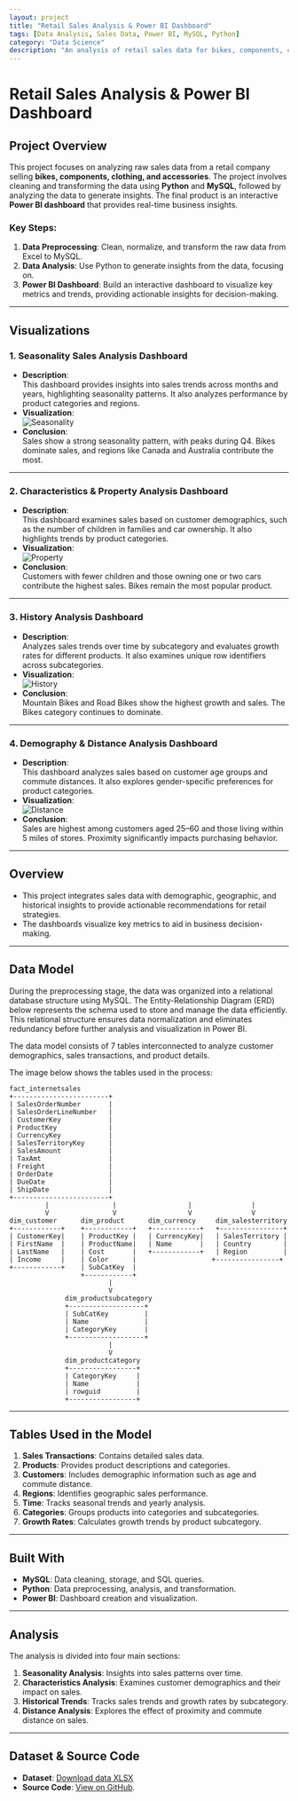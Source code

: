 ```yaml
---
layout: project
title: "Retail Sales Analysis & Power BI Dashboard"
tags: [Data Analysis, Sales Data, Power BI, MySQL, Python]
category: "Data Science"
description: "An analysis of retail sales data for bikes, components, clothing, and accessories with insights visualized in an interactive Power BI dashboard."
---
```


# Retail Sales Analysis & Power BI Dashboard

## Project Overview

This project focuses on analyzing raw sales data from a retail company selling **bikes, components, clothing, and accessories**. The project involves cleaning and transforming the data using **Python** and **MySQL**, followed by analyzing the data to generate insights. The final product is an interactive **Power BI dashboard** that provides real-time business insights.

### Key Steps:
1. **Data Preprocessing**: Clean, normalize, and transform the raw data from Excel to MySQL.
2. **Data Analysis**: Use Python to generate insights from the data, focusing on.
3. **Power BI Dashboard**: Build an interactive dashboard to visualize key metrics and trends, providing actionable insights for decision-making.

---

## Visualizations

### 1. **Seasonality Sales Analysis Dashboard**
- **Description**:  
  This dashboard provides insights into sales trends across months and years, highlighting seasonality patterns. It also analyzes performance by product categories and regions.
- **Visualization**:  
  ![Seasonality](https://github.com/hanif-dev/hanif-dev.github.io/raw/main/images/seasonality.PNG)
- **Conclusion**:  
  Sales show a strong seasonality pattern, with peaks during Q4. Bikes dominate sales, and regions like Canada and Australia contribute the most.

---

### 2. **Characteristics & Property Analysis Dashboard**
- **Description**:  
  This dashboard examines sales based on customer demographics, such as the number of children in families and car ownership. It also highlights trends by product categories.
- **Visualization**:  
  ![Property](https://github.com/hanif-dev/hanif-dev.github.io/raw/main/images/property.PNG)
- **Conclusion**:  
  Customers with fewer children and those owning one or two cars contribute the highest sales. Bikes remain the most popular product.

---

### 3. **History Analysis Dashboard**
- **Description**:  
  Analyzes sales trends over time by subcategory and evaluates growth rates for different products. It also examines unique row identifiers across subcategories.
- **Visualization**:  
  ![History](https://github.com/hanif-dev/hanif-dev.github.io/raw/main/images/history.PNG)
- **Conclusion**:  
  Mountain Bikes and Road Bikes show the highest growth and sales. The Bikes category continues to dominate.

---

### 4. **Demography & Distance Analysis Dashboard**
- **Description**:  
  This dashboard analyzes sales based on customer age groups and commute distances. It also explores gender-specific preferences for product categories.
- **Visualization**:  
  ![Distance](https://github.com/hanif-dev/hanif-dev.github.io/raw/main/images/distance.PNG)
- **Conclusion**:  
  Sales are highest among customers aged 25–60 and those living within 5 miles of stores. Proximity significantly impacts purchasing behavior.

---

## Overview

- This project integrates sales data with demographic, geographic, and historical insights to provide actionable recommendations for retail strategies.  
- The dashboards visualize key metrics to aid in business decision-making.

---

## Data Model

During the preprocessing stage, the data was organized into a relational database structure using MySQL. The Entity-Relationship Diagram (ERD) below represents the schema used to store and manage the data efficiently. This relational structure ensures data normalization and eliminates redundancy before further analysis and visualization in Power BI.

The data model consists of 7 tables interconnected to analyze customer demographics, sales transactions, and product details.

The image below shows the tables used in the process:

```plaintext
fact_internetsales
+------------------------+
| SalesOrderNumber       |
| SalesOrderLineNumber   |
| CustomerKey            |
| ProductKey             |
| CurrencyKey            |
| SalesTerritoryKey      |
| SalesAmount            |
| TaxAmt                 |
| Freight                |
| OrderDate              |
| DueDate                |
| ShipDate               |
+------------------------+
         |                |                  |               |
         V                V                  V               V
dim_customer      dim_product      dim_currency     dim_salesterritory
+------------+    +------------+   +------------+   +----------------+
| CustomerKey|    | ProductKey |   | CurrencyKey|   | SalesTerritory |
| FirstName  |    | ProductName|   | Name       |   | Country        |
| LastName   |    | Cost       |   +------------+   | Region         |
| Income     |    | Color      |                   +----------------+
+------------+    | SubCatKey  |
                  +------------+
                         |
                         V
              dim_productsubcategory
              +-------------------+
              | SubCatKey         |
              | Name              |
              | CategoryKey       |
              +-------------------+
                         |
                         V
              dim_productcategory
              +-----------------+
              | CategoryKey     |
              | Name            |
              | rowguid         |
              +-----------------+
```
---

## Tables Used in the Model

1. **Sales Transactions**: Contains detailed sales data.
2. **Products**: Provides product descriptions and categories.
3. **Customers**: Includes demographic information such as age and commute distance.
4. **Regions**: Identifies geographic sales performance.
5. **Time**: Tracks seasonal trends and yearly analysis.
6. **Categories**: Groups products into categories and subcategories.
7. **Growth Rates**: Calculates growth trends by product subcategory.

---

## Built With

- **MySQL**: Data cleaning, storage, and SQL queries.
- **Python**: Data preprocessing, analysis, and transformation.
- **Power BI**: Dashboard creation and visualization.

---

## Analysis

The analysis is divided into four main sections:
1. **Seasonality Analysis**: Insights into sales patterns over time.
2. **Characteristics Analysis**: Examines customer demographics and their impact on sales.
3. **Historical Trends**: Tracks sales trends and growth rates by subcategory.
4. **Distance Analysis**: Explores the effect of proximity and commute distance on sales.

---

## Dataset & Source Code  

- **Dataset**: [Download data XLSX](https://github.com/hanif-dev/end-to-end/tree/main/data)  
- **Source Code**: [View on GitHub](https://github.com/hanif-dev/end-to-end).  
